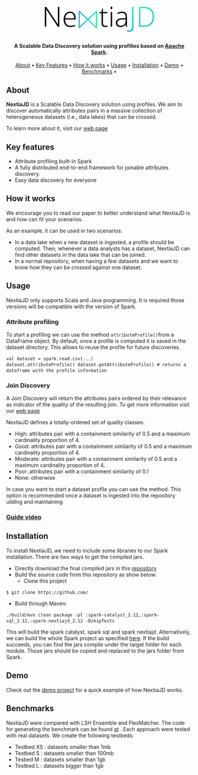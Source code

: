

<h1 align="center">
  <a href="https://www.essi.upc.edu/dtim/"><img src="https://github.com/dtim-upc/spark/blob/nextiajd_v3.0.1/sql/nextiajd/img/logo.png?raw=true" alt="NextiaJD" width="300">
  </a>
</h1>

<h4 align="center">A Scalable Data Discovery solution using profilies based on <a href="https://spark.apache.org/" target="_blank">Apache Spark</a>.</h4>


<p align="center">
  <a href="#how-to-use">About</a> •
  <a href="#key-features">Key Features</a> •
  <a href="#how-it-works">How it works</a> •
  <a href="#usage">Usage</a> •
   <a href="#installation">Installation</a> •
  <a href="#demo">Demo</a> •
  <a href="#benchmarks">Benchmarks</a> •
</p>

## About
**NextiaJD** is a Scalable Data Discovery solution using profiles. We aim to  discover automatically attributes pairs in a massive collection of heterogeneous datasets (i.e., data lakes) that can be crossed.     
  
To learn more about it, visit our [web page]()  

## Key features   
* Attribute profiling built-in Spark  
* A fully distributed end-to-end framework for joinable attributes discovery.  
* Easy data discovery for everyone  

## How it works

We encourage you to read our paper to better understand what NextiaJD is and how can fit your scenarios. 

As an example, it can be used in two scenarios:

* In a data lake when a new dataset is ingested,  a profile should be computed. Then, whenever a data analysts has a dataset, NextiaJD can find other datasets in the data lake that can be joined.
* In a normal repository,  when having a few datasets and we want to know how they can be crossed against one dataset.


## Usage    
    
NextiaJD only supports Scala and Java programming. It is required those versions will be compatible with the version of Spark.    
  
### Attribute profiling  
  
To start a profiling we can use the method `attributeProfile()`from a DataFrame object. By default, once a profile is computed it is saved in the dataset directory. This allows to reuse the profile for future discoveries.  
  
```  
val dataset = spark.read.csv(...)  
dataset.attributeProfile() dataset.getAttributeProfile() # returns a dataframe with the profile information  
```  
  
### Join Discovery  
  
A Join Discovery will return the attributes pairs ordered by their relevance as indicator of the quality of the resulting join. To get more information visit our [web page]()  
  
  
NextiaJD defines a totally-ordered set of quality classes:    
    
* High: attributes pair with a containment similarity of 0.5 and a maximum cardinality proportion of 4.    
* Good: attributes pair with a containment similarity of 0.5 and a maximum cardinality proportion of 4.     
* Moderate: attributes pair with a containment similarity of 0.5 and a maximum cardinality proportion of 4.     
* Poor: attributes pair with a containment similarity of 0.1    
* None: otherwise    
    
In case you want to start a dataset profile you can use the method. This option is recommended once a dataset is ingested into the repository    
uilding and maintaining    
    
 ### [Guide video]()  
  
## Installation
  
To install NextiaJD, we need to include some libraries to our Spark installation. There are two ways to get the compiled jars.  
  
* Directly download the final compiled jars in this [repository](https://mydisk.cs.upc.edu/s/mXMnNo4ARAPxLg3?path=%2Frelease)  
* Build the source code from this repository as show below:  
   * Clone this project  
```  
$ git clone https://github.com/  
```  
* Build through Maven:  
```  
./build/mvn clean package -pl :spark-catalyst_2.12,:spark-sql_2.12,:spark-nextiajd_2.12 -DskipTests 
```
  This will build the spark catalyst, spark sql and spark nextiajd. Alternatively, we can build the whole Spark project as specified [here](https://spark.apache.org/docs/latest/building-spark.html). If the build succeeds, you can find the jars compile under the target folder for each module. Those jars should be copied and replaced to the jars folder from Spark.  
      
##  Demo  

Check out the [demo project](https://www.essi.upc.edu/dtim/) for a quick example of how NextiaJD works. 
 
## Benchmarks   
NextiaJD were compared with LSH Ensemble and FlexMatcher. The code for generating the benchmark can be found [at]() . Each approach were tested with real datasets. We create the following testbeds:   
  
* Testbed XS : datasets smaller than 1mb  
* Testbed S : datasets smaller than 100mb   
* Tesbed M : datasets smaller than 1gb   
* Testbed L : datasets bigger than 1gb